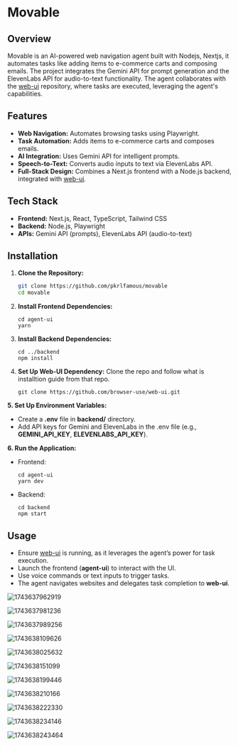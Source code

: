 # Movable

## Overview

Movable is an AI-powered web navigation agent built with Nodejs, Nextjs, it automates tasks like adding items to e-commerce carts and composing emails. The project integrates the Gemini API for prompt generation and the ElevenLabs API for audio-to-text functionality. The agent collaborates with the [web-ui](https://github.com/browser-use/web-ui) repository, where tasks are executed, leveraging the agent's capabilities.

## Features

- **Web Navigation:** Automates browsing tasks using Playwright.
- **Task Automation:** Adds items to e-commerce carts and composes emails.
- **AI Integration:** Uses Gemini API for intelligent prompts.
- **Speech-to-Text:** Converts audio inputs to text via ElevenLabs API.
- **Full-Stack Design:** Combines a Next.js frontend with a Node.js backend, integrated with [web-ui](https://github.com/browser-use/web-ui).

## Tech Stack

- **Frontend:** Next.js, React, TypeScript, Tailwind CSS
- **Backend:** Node.js, Playwright
- **APIs:** Gemini API (prompts), ElevenLabs API (audio-to-text)

## Installation

1. **Clone the Repository:**

   ```bash
   git clone https://github.com/pkrlfamous/movable
   cd movable
   ```
2. **Install Frontend Dependencies:**

   ```
   cd agent-ui
   yarn
   ```
3. **Install Backend Dependencies:**

   ```
   cd ../backend
   npm install
   ```
4. **Set Up Web-UI Dependency:**
   Clone the repo and follow what is installtion guide from that repo.

   ```
   git clone https://github.com/browser-use/web-ui.git

   ```

**5. Set Up Environment Variables:**

* Create a **.env** file in **backend/** directory.
* Add API keys for Gemini and ElevenLabs in the .env file (e.g., **GEMINI_API_KEY**, **ELEVENLABS_API_KEY**).

**6. Run the Application:**

* Frontend:

  ```
  cd agent-ui
  yarn dev
  ```
* Backend:

  ```
  cd backend
  npm start
  ```

## Usage

* Ensure [web-ui](https://github.com/browser-use/web-ui) is running, as it leverages the agent’s power for task execution.
* Launch the frontend (**agent-ui**) to interact with the UI.
* Use voice commands or text inputs to trigger tasks.
* The agent navigates websites and delegates task completion to **web-ui**.

![1743637962919](image/README/1743637962919.png)

![1743637981236](image/README/1743637981236.png)

![1743637989256](image/README/1743637989256.png)

![1743638109626](image/README/1743638109626.png)

![1743638025632](image/README/1743638025632.png)

![1743638151099](image/README/1743638151099.png)

![1743638199446](image/README/1743638199446.png)

![1743638210166](image/README/1743638210166.png)

![1743638222330](image/README/1743638222330.png)

![1743638234146](image/README/1743638234146.png)

![1743638243464](image/README/1743638243464.png)
